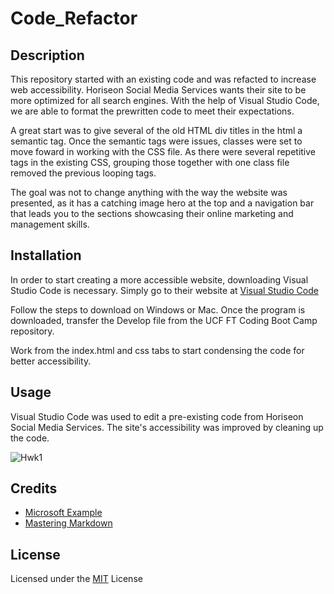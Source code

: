 # Code_Refactor

## Description 

This repository started with an existing code and was refacted to increase web accessibility. Horiseon Social Media Services wants their site to be more optimized for all search engines. With the help of Visual Studio Code, we are able to format the prewritten code to meet their expectations.

A great start was to give several of the old HTML div titles in the html a semantic tag. Once the semantic tags were issues, classes were set to move foward in working with the CSS file. As there were several repetitive tags in the existing CSS, grouping those together with one class file removed the previous looping tags. 

The goal was not to change anything with the way the website was presented, as it has a catching image hero at the top and a navigation bar that leads you to the sections showcasing their online marketing and management skills.

## Installation

In order to start creating a more accessible website, downloading Visual Studio Code is necessary. Simply go to their website at [Visual Studio Code](https://code.visualstudio.com/)

Follow the steps to download on Windows or Mac. Once the program is downloaded, transfer the Develop file from the UCF FT Coding Boot Camp repository. 

Work from the index.html and css tabs to start condensing the code for better accessibility.

## Usage 

Visual Studio Code was used to edit a pre-existing code from Horiseon Social Media Services. The site's accessibility was improved by cleaning up the code.

![Hwk1](https://user-images.githubusercontent.com/66146854/83951314-9e71a080-a7fe-11ea-9201-552545a4ea27.png "Visual Studio Code")


## Credits

* [Microsoft Example](https://github.com/microsoft/vscode)
* [Mastering Markdown](https://guides.github.com/features/mastering-markdown/)


## License

Licensed under the [MIT](https://choosealicense.com/licenses/mit/#) License

